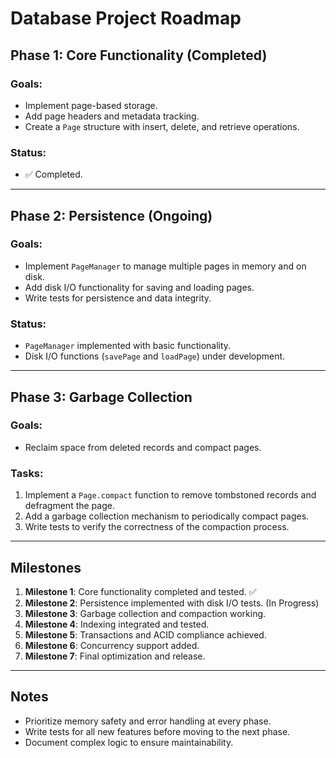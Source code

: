 # Database Project Roadmap

## **Phase 1: Core Functionality (Completed)**
### Goals:
- Implement page-based storage.
- Add page headers and metadata tracking.
- Create a `Page` structure with insert, delete, and retrieve operations.

### Status:
- ✅ Completed.

---

## **Phase 2: Persistence (Ongoing)**
### Goals:
- Implement `PageManager` to manage multiple pages in memory and on disk.
- Add disk I/O functionality for saving and loading pages.
- Write tests for persistence and data integrity.

### Status:
- `PageManager` implemented with basic functionality.
- Disk I/O functions (`savePage` and `loadPage`) under development.

---

## **Phase 3: Garbage Collection**
### Goals:
- Reclaim space from deleted records and compact pages.

### Tasks:
1. Implement a `Page.compact` function to remove tombstoned records and defragment the page.
2. Add a garbage collection mechanism to periodically compact pages.
3. Write tests to verify the correctness of the compaction process.

---

## **Milestones**
1. **Milestone 1**: Core functionality completed and tested. ✅
2. **Milestone 2**: Persistence implemented with disk I/O tests. (In Progress)
3. **Milestone 3**: Garbage collection and compaction working.
4. **Milestone 4**: Indexing integrated and tested.
5. **Milestone 5**: Transactions and ACID compliance achieved.
6. **Milestone 6**: Concurrency support added.
7. **Milestone 7**: Final optimization and release.

---

## **Notes**
- Prioritize memory safety and error handling at every phase.
- Write tests for all new features before moving to the next phase.
- Document complex logic to ensure maintainability.